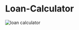 # Loan-Calculator
![loan calculator](https://github.com/user-attachments/assets/2366d2bd-c1b2-4f62-b938-aa6f62810b90)
